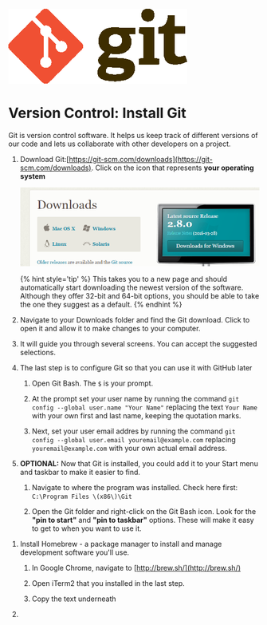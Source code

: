 ![](/assets/gitLogo.png)

# Version Control: Install Git

Git is version control software. It helps us keep track of different versions of our code and lets us collaborate with other developers on a project.

<!--sec data-title="Windows" data-id="section0" data-show=true data-collapse=true ces-->

1. Download Git:[https://git-scm.com/downloads](https://git-scm.com/downloads). Click on the icon that represents **your operating system**

   ![Git Download Image](/assets/image05png.png)

      {% hint style='tip' %}
      This takes you to a new page and should automatically start downloading the newest version of the software. Although they offer 32-bit and 64-bit options, you should be able to take the one they suggest as a default.
      {% endhint %}
   
2. Navigate to your Downloads folder and find the Git download. Click to open it and allow it to make changes to your computer.

3. It will guide you through several screens. You can accept the suggested selections.

4. The last step is to configure Git so that you can use it with GitHub later

      1. Open Git Bash.  The `$` is your prompt.

      2. At the prompt set your user name by running the command `git config --global user.name "Your Name"` replacing the text `Your Name` with your own first and last name, keeping the quotation marks.

      3. Next, set your user email addres by running the command `git config --global user.email youremail@example.com` replacing `youremail@example.com` with your own actual email address.
      
2. **OPTIONAL:** Now that Git is installed, you could add it to your Start menu and taskbar to make it easier to find.

      1. Navigate to where the program was installed.  Check here first: `C:\Program Files \(x86\)\Git`

      2. Open the Git folder and right-click on the Git Bash icon.  Look for the **"pin to start"** and **"pin to taskbar"** options. These will make it easy to get to when you want to use it.

<!--endsec-->

<!--sec data-title="Mac" data-id="section1" data-show=true data-collapse=true ces-->

1. Install Homebrew - a package manager to install and manage development software you'll use. 

      1. In Google Chrome, navigate to [http://brew.sh/](http://brew.sh/)
      
      2. Open iTerm2 that you installed in the last step.
      
      2. Copy the text underneath 

2. 
   
   



